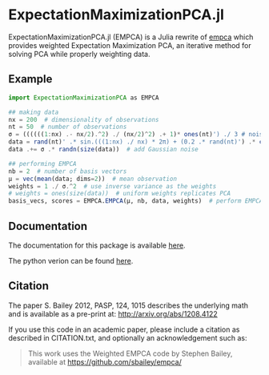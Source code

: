 # ExpectationMaximizationPCA.jl
ExpectationMaximizationPCA.jl (EMPCA) is a Julia rewrite of [empca](https://github.com/sbailey/empca) which provides weighted Expectation Maximization PCA, an iterative method for solving PCA while properly weighting data.

## Example

```julia
import ExpectationMaximizationPCA as EMPCA

## making data
nx = 200  # dimensionality of observations
nt = 50  # number of observations
σ = ((((((1:nx) .- nx/2).^2) ./ (nx/2)^2) .+ 1)* ones(nt)') ./ 3 # noise, edges are twice as noisy as the center
data = rand(nt)' .* sin.(((1:nx) ./ nx) * 2π) + (0.2 .* rand(nt)') .* cos.(((1:nx) ./ nx) * 2π)  # a mixture of sin and cos signals
data .+= σ .* randn(size(data))  # add Gaussian noise

## performing EMPCA
nb = 2  # number of basis vectors
μ = vec(mean(data; dims=2))  # mean observation
weights = 1 ./ σ.^2  # use inverse variance as the weights
# weights = ones(size(data))  # uniform weights replicates PCA
basis_vecs, scores = EMPCA.EMPCA(μ, nb, data, weights)  # perform EMPCA  on `data` .- `μ` with `nb` basis vectors using `weights` for weighting
```

## Documentation
The documentation for this package is available [here](https://christiangil.github.io/ExpectationMaximizationPCA.jl/).

The python verion can be found [here](https://github.com/sbailey/empca).

## Citation
The paper S. Bailey 2012, PASP, 124, 1015 describes the underlying math
and is available as a pre-print at:
http://arxiv.org/abs/1208.4122

If you use this code in an academic paper, please include a citation
as described in CITATION.txt, and optionally an acknowledgement such as:

> This work uses the Weighted EMPCA code by Stephen Bailey,
> available at https://github.com/sbailey/empca/
